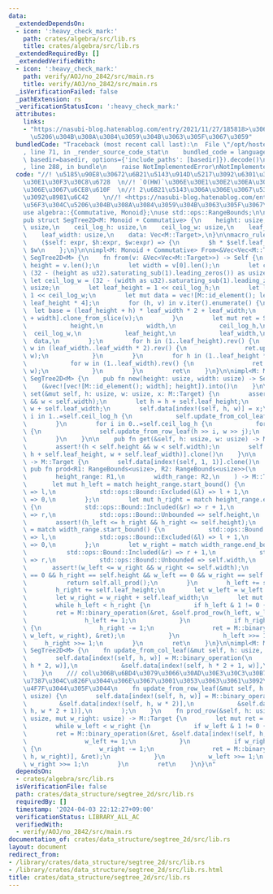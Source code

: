 ```yaml
---
data:
  _extendedDependsOn:
  - icon: ':heavy_check_mark:'
    path: crates/algebra/src/lib.rs
    title: crates/algebra/src/lib.rs
  _extendedRequiredBy: []
  _extendedVerifiedWith:
  - icon: ':heavy_check_mark:'
    path: verify/AOJ/no_2842/src/main.rs
    title: verify/AOJ/no_2842/src/main.rs
  _isVerificationFailed: false
  _pathExtension: rs
  _verificationStatusIcon: ':heavy_check_mark:'
  attributes:
    links:
    - "https://nasubi-blog.hatenablog.com/entry/2021/11/27/185818>\u306E\u56F3\u304C\
      \u5206\u304B\u308A\u3084\u3059\u304B\u3063\u305F\u3067\u3059"
  bundledCode: "Traceback (most recent call last):\n  File \"/opt/hostedtoolcache/Python/3.10.14/x64/lib/python3.10/site-packages/onlinejudge_verify/documentation/build.py\"\
    , line 71, in _render_source_code_stat\n    bundled_code = language.bundle(stat.path,\
    \ basedir=basedir, options={'include_paths': [basedir]}).decode()\n  File \"/opt/hostedtoolcache/Python/3.10.14/x64/lib/python3.10/site-packages/onlinejudge_verify/languages/rust.py\"\
    , line 288, in bundle\n    raise NotImplementedError\nNotImplementedError\n"
  code: "//! \u5185\u90E8\u30672\u6B21\u5143\u914D\u5217\u3092\u6301\u3064\u30BB\u30B0\
    \u30E1\u30F3\u30C8\u6728  \n//! `O(HW)`\u306E\u30E1\u30E2\u30EA\u3092\u4F7F\u3046\
    \u306E\u3067\u6CE8\u610F  \n//! 2\u6B21\u5143\u306A\u306E\u3067\u53EF\u63DB\u6027\
    \u3092\u8981\u6C42    \n//! <https://nasubi-blog.hatenablog.com/entry/2021/11/27/185818>\u306E\
    \u56F3\u304C\u5206\u304B\u308A\u3084\u3059\u304B\u3063\u305F\u3067\u3059  \n\n\
    use algebra::{Commutative, Monoid};\nuse std::ops::RangeBounds;\n\n#[derive(Debug)]\n\
    pub struct SegTree2D<M: Monoid + Commutative> {\n    height: usize,\n    width:\
    \ usize,\n    ceil_log_h: usize,\n    ceil_log_w: usize,\n    leaf_height: usize,\n\
    \    leaf_width: usize,\n    data: Vec<M::Target>,\n}\n\nmacro_rules! index {\n\
    \    ($self: expr, $h:expr, $w:expr) => {\n        $h * $self.leaf_width * 2 +\
    \ $w\n    };\n}\n\nimpl<M: Monoid + Commutative> From<&Vec<Vec<M::Target>>> for\
    \ SegTree2D<M> {\n    fn from(v: &Vec<Vec<M::Target>>) -> Self {\n        let\
    \ height = v.len();\n        let width = v[0].len();\n        let ceil_log_h =\
    \ (32 - (height as u32).saturating_sub(1).leading_zeros()) as usize;\n       \
    \ let ceil_log_w = (32 - (width as u32).saturating_sub(1).leading_zeros()) as\
    \ usize;\n        let leaf_height = 1 << ceil_log_h;\n        let leaf_width =\
    \ 1 << ceil_log_w;\n        let mut data = vec![M::id_element(); leaf_width *\
    \ leaf_height * 4];\n        for (h, v) in v.iter().enumerate() {\n          \
    \  let base = (leaf_height + h) * leaf_width * 2 + leaf_width;\n            data[base..base\
    \ + width].clone_from_slice(v);\n        }\n        let mut ret = SegTree2D {\n\
    \            height,\n            width,\n            ceil_log_h,\n          \
    \  ceil_log_w,\n            leaf_height,\n            leaf_width,\n          \
    \  data,\n        };\n        for h in (1..leaf_height).rev() {\n            for\
    \ w in (leaf_width..leaf_width * 2).rev() {\n                ret.update_from_col_leaf(h,\
    \ w);\n            }\n        }\n        for h in (1..leaf_height * 2).rev() {\n\
    \            for w in (1..leaf_width).rev() {\n                ret.update_from_row_leaf(h,\
    \ w);\n            }\n        }\n        ret\n    }\n}\n\nimpl<M: Monoid + Commutative>\
    \ SegTree2D<M> {\n    pub fn new(height: usize, width: usize) -> Self {\n    \
    \    (&vec![vec![M::id_element(); width]; height]).into()\n    }\n\n    pub fn\
    \ set(&mut self, h: usize, w: usize, x: M::Target) {\n        assert!(h < self.height\
    \ && w < self.width);\n        let h = h + self.leaf_height;\n        let w =\
    \ w + self.leaf_width;\n        self.data[index!(self, h, w)] = x;\n        for\
    \ i in 1..=self.ceil_log_h {\n            self.update_from_col_leaf(h >> i, w);\n\
    \        }\n        for i in 0..=self.ceil_log_h {\n            for j in 1..=self.ceil_log_w\
    \ {\n                self.update_from_row_leaf(h >> i, w >> j);\n            }\n\
    \        }\n    }\n\n    pub fn get(&self, h: usize, w: usize) -> M::Target {\n\
    \        assert!(h < self.height && w < self.width);\n        self.data[index!(self,\
    \ h + self.leaf_height, w + self.leaf_width)].clone()\n    }\n\n    pub fn all_prod(&self)\
    \ -> M::Target {\n        self.data[index!(self, 1, 1)].clone()\n    }\n\n   \
    \ pub fn prod<R1: RangeBounds<usize>, R2: RangeBounds<usize>>(\n        &self,\n\
    \        height_range: R1,\n        width_range: R2,\n    ) -> M::Target {\n \
    \       let mut h_left = match height_range.start_bound() {\n            std::ops::Bound::Included(&l)\
    \ => l,\n            std::ops::Bound::Excluded(&l) => l + 1,\n            std::ops::Bound::Unbounded\
    \ => 0,\n        };\n        let mut h_right = match height_range.end_bound()\
    \ {\n            std::ops::Bound::Included(&r) => r + 1,\n            std::ops::Bound::Excluded(&r)\
    \ => r,\n            std::ops::Bound::Unbounded => self.height,\n        };\n\
    \        assert!(h_left <= h_right && h_right <= self.height);\n        let w_left\
    \ = match width_range.start_bound() {\n            std::ops::Bound::Included(&l)\
    \ => l,\n            std::ops::Bound::Excluded(&l) => l + 1,\n            std::ops::Bound::Unbounded\
    \ => 0,\n        };\n        let w_right = match width_range.end_bound() {\n \
    \           std::ops::Bound::Included(&r) => r + 1,\n            std::ops::Bound::Excluded(&r)\
    \ => r,\n            std::ops::Bound::Unbounded => self.width,\n        };\n \
    \       assert!(w_left <= w_right && w_right <= self.width);\n        if h_left\
    \ == 0 && h_right == self.height && w_left == 0 && w_right == self.width {\n \
    \           return self.all_prod();\n        }\n        h_left += self.leaf_height;\n\
    \        h_right += self.leaf_height;\n        let w_left = w_left + self.leaf_width;\n\
    \        let w_right = w_right + self.leaf_width;\n        let mut ret = M::id_element();\n\
    \        while h_left < h_right {\n            if h_left & 1 != 0 {\n        \
    \        ret = M::binary_operation(&ret, &self.prod_row(h_left, w_left, w_right));\n\
    \                h_left += 1;\n            }\n            if h_right & 1 != 0\
    \ {\n                h_right -= 1;\n                ret = M::binary_operation(&self.prod_row(h_right,\
    \ w_left, w_right), &ret);\n            }\n            h_left >>= 1;\n       \
    \     h_right >>= 1;\n        }\n        ret\n    }\n}\n\nimpl<M: Monoid + Commutative>\
    \ SegTree2D<M> {\n    fn update_from_col_leaf(&mut self, h: usize, w: usize) {\n\
    \        self.data[index!(self, h, w)] = M::binary_operation(\n            &self.data[index!(self,\
    \ h * 2, w)],\n            &self.data[index!(self, h * 2 + 1, w)],\n        );\n\
    \    }\n    /// col\u306B\u6BD4\u3079\u3066\u30AD\u30E3\u30C3\u30B7\u30E5\u52B9\
    \u7387\u304C\u826F\u3044\u306E\u3067\u3001\u3053\u3063\u3061\u3092\u591A\u304F\
    \u4F7F\u3044\u305F\u3044\n    fn update_from_row_leaf(&mut self, h: usize, w:\
    \ usize) {\n        self.data[index!(self, h, w)] = M::binary_operation(\n   \
    \         &self.data[index!(self, h, w * 2)],\n            &self.data[index!(self,\
    \ h, w * 2 + 1)],\n        );\n    }\n    fn prod_row(&self, h: usize, mut w_left:\
    \ usize, mut w_right: usize) -> M::Target {\n        let mut ret = M::id_element();\n\
    \        while w_left < w_right {\n            if w_left & 1 != 0 {\n        \
    \        ret = M::binary_operation(&ret, &self.data[index!(self, h, w_left)]);\n\
    \                w_left += 1;\n            }\n            if w_right & 1 != 0\
    \ {\n                w_right -= 1;\n                ret = M::binary_operation(&self.data[index!(self,\
    \ h, w_right)], &ret);\n            }\n            w_left >>= 1;\n           \
    \ w_right >>= 1;\n        }\n        ret\n    }\n}\n"
  dependsOn:
  - crates/algebra/src/lib.rs
  isVerificationFile: false
  path: crates/data_structure/segtree_2d/src/lib.rs
  requiredBy: []
  timestamp: '2024-04-03 22:12:27+09:00'
  verificationStatus: LIBRARY_ALL_AC
  verifiedWith:
  - verify/AOJ/no_2842/src/main.rs
documentation_of: crates/data_structure/segtree_2d/src/lib.rs
layout: document
redirect_from:
- /library/crates/data_structure/segtree_2d/src/lib.rs
- /library/crates/data_structure/segtree_2d/src/lib.rs.html
title: crates/data_structure/segtree_2d/src/lib.rs
---
```

